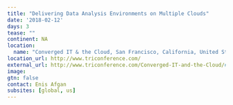 ```yaml
---
title: "Delivering Data Analysis Environments on Multiple Clouds"
date: '2018-02-12'
days: 3
tease: ""
continent: NA
location:
  name: "Converged IT & the Cloud, San Francisco, California, United States"
location_url: http://www.triconference.com/
external_url: http://www.triconference.com/Converged-IT-and-the-Cloud/#Day1
image: 
gtn: false
contact: Enis Afgan
subsites: [global, us]
---
```


